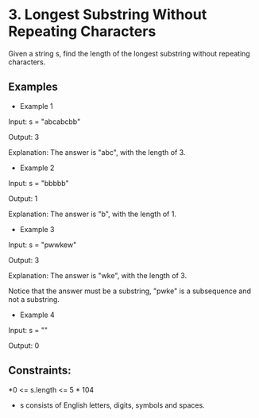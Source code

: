 # 3. Longest Substring Without Repeating Characters


Given a string s, find the length of the longest substring without repeating characters.


## Examples

* Example 1

Input: s = "abcabcbb"

Output: 3

Explanation: The answer is "abc", with the length of 3.

* Example 2

Input: s = "bbbbb"

Output: 1

Explanation: The answer is "b", with the length of 1.

* Example 3

Input: s = "pwwkew"

Output: 3

Explanation: The answer is "wke", with the length of 3.

Notice that the answer must be a substring, "pwke" is a subsequence and not a substring.

* Example 4

Input: s = ""

Output: 0

## Constraints:

*0 <= s.length <= 5 * 104
* s consists of English letters, digits, symbols and spaces.
